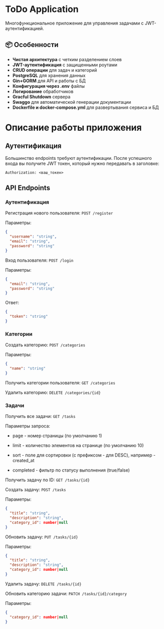 # ToDo Application
Многофункциональное приложение для управления задачами с JWT-аутентификацией.
## 📦 Особенности

- **Чистая архитектура** с четким разделением слоев
- **JWT-аутентификация** с защищенными роутами
- **CRUD операции** для задач и категорий
- **PostgreSQL** для хранения данных
- **Gin+GORM** для API и работы с БД
- **Конфигурация через .env** файлы
- **Логирование** обработчиков
- **Gracful Shutdown** сервера
- **Swaggo** для автоматической генерации документации
- **Dockerfile и docker-compose.yml** для развертывания сервиса и БД

# Описание работы приложения
## Аутентификация
Большинство endpoints требуют аутентификации. После успешного входа вы получите JWT токен, который нужно передавать в заголовке:
```
Authorization: <ваш_токен>
```
## API Endpoints
### Аутентификация
Регистрация нового пользователя: ```POST /register```

Параметры:
```json
{
  "username": "string",
  "email": "string",
  "password": "string"
}
```

Вход пользователя: ```POST /login```

Параметры:
```json
{
  "email": "string",
  "password": "string"
}
```

Ответ:

```json
{
  "token": "string"
}
```

### Категории

Создать категорию: ```POST /categories```

Параметры:
```json
{
  "name": "string"
}
```

Получить категории пользователя: ```GET /categories```

Удалить категорию: ```DELETE /categories/{id}```

### Задачи
Получить все задачи: ```GET /tasks```

Параметры запроса:

- page - номер страницы (по умолчанию 1)

- limit - количество элементов на странице (по умолчанию 10)

- sort - поле для сортировки (с префиксом - для DESC), например -created_at

- completed - фильтр по статусу выполнения (true/false)

Получить задачу по ID: ```GET /tasks/{id}```

Создать задачу: ```POST /tasks```

Параметры:
```json
{
  "title": "string",
  "description": "string",
  "category_id": number|null
}
```

Обновить задачу: ```PUT /tasks/{id}```

Параметры:
```json
{
  "title": "string",
  "description": "string",
  "category_id": number|null
}
```

Удалить задачу: ```DELETE /tasks/{id}```

Обновить категорию задачи: ```PATCH /tasks/{id}/category```

Параметры:
```json
{
  "category_id": number|null
}
```